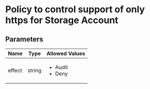 # Policy to control support of only https for Storage Account


## Parameters

| Name | Type | Allowed Values |
| -- | -- | -- |
| effect | string | <ul><li>Audit</li><li>Deny</li></ul> |

